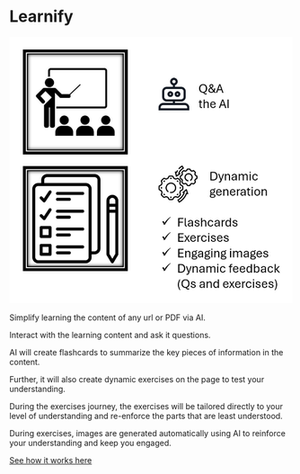 # Learnify

<p align="center">
  <img src="thumbnail.png" alt="Thumbnail">
</p>



Simplify learning the content of any url or PDF via AI.

Interact with the learning content and ask it questions.

AI will create flashcards to summarize the key pieces of information in the content.

Further, it will also create dynamic exercises on the page to test your understanding. 

During the exercises journey, the exercises will be tailored directly to your level of understanding and re-enforce the parts that are least understood. 

During exercises, images are generated automatically using AI to reinforce your understanding and keep you engaged.



[See how it works here](https://youtu.be/h4TQWaT4Duo)
